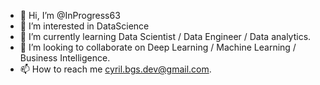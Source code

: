 - 👋 Hi, I’m @InProgress63
- 👀 I’m interested in DataScience
- 🌱 I’m currently learning Data Scientist / Data Engineer / Data analytics.
- 💞️ I’m looking to collaborate on Deep Learning / Machine Learning / Business Intelligence.
- 📫 How to reach me cyril.bgs.dev@gmail.com.

<!---
InProgress63/InProgress63 is a ✨ special ✨ repository because its `README.md` (this file) appears on your GitHub profile.
You can click the Preview link to take a look at your changes.
--->
